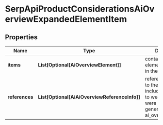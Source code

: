 # SerpApiProductConsiderationsAiOverviewExpandedElementItem


## Properties

| Name | Type | Description | Notes |
|------------ | ------------- | ------------- | -------------|
**items** | **List[Optional[AiOverviewElement]]** | contains arrays of elements available in the list |[optional]|
**references** | **List[Optional[AiAiOverviewReferenceInfo]]** | references relevant to the element<br>includes references to webpages that were used to generate the ai_overview_element |[optional]|
